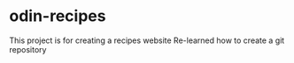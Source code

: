 # odin-recipes
This project is for creating a recipes website
Re-learned how to create a git repository
